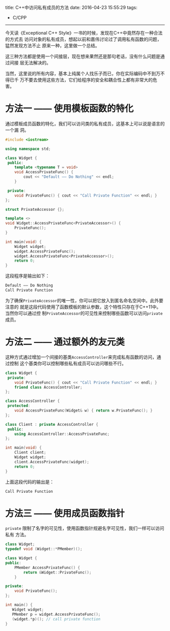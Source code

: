 title: C++中访问私有成员的方法
date: 2016-04-23 15:55:29
tags:
 - C/CPP
---

今天读《Exceptional C++ Style》一书的时候，发现在C++中竟然存在一种合法的方式去
访问对象的私有成员，想起以前和嘉伟讨论过了调用私有函数的问题，猛然发现方法不止
原来一种，这里做一个总结。

这三种方法都是使用一个间接层，现在想来果然还是那句老话，没有什么问题是通过间接
层无法解决的。

当然，这里说的所有内容，基本上纯属个人找乐子而已，你在实际编码中不到万不得已千
万不要去使用这些方法，它们给程序的安全和耦合性上都有非常大的危害。

<!--more-->

# 方法一 —— 使用模板函数的特化

通过模板成员函数的特化，我们可以访问类的私有成员，这基本上可以说是语言的一个漏
洞。

```cpp
#include <iostream>

using namespace std;

class Widget {
 public:
    template <typename T = void>
    void AccessPrivateFunc() {
        cout << "Default —— Do Nothing" << endl;
    }

 private:
    void PrivateFunc() { cout << "Call Private Function" << endl; }
};

struct PrivateAccessor {};

template <>
void Widget::AccessPrivateFunc<PrivateAccessor>() {
    PrivateFunc();
}

int main(void) {
    Widget widget;
    widget.AccessPrivateFunc();
    widget.AccessPrivateFunc<PrivateAccessor>();
    return 0;
}
```

这段程序是输出如下：

```cpp
Default —— Do Nothing
Call Private Function
```

为了确保`PrivateAccessor`的唯一性，你可以把它放入到匿名命名空间中。此外要注意的
就是这段代码使用了函数模板的默认参数，这个特性只存在于C++11中。当然你可以通过控
制`PrivateAccessor`的可见性来控制哪些函数可以访问`private`成员。

# 方法二 —— 通过额外的友元类

这种方式通过增加一个间接的基类`AccessController`来完成私有函数的访问，通过控制
这个基类你可以控制哪些私有成员可以访问哪些不行。

```cpp
class Widget {
 private:
    void PrivateFunc() { cout << "Call Private Function" << endl; }
    friend class AccessController;
};

class AccessController {
 protected:
    void AccessPrivateFunc(Widget& w) { return w.PrivateFunc(); }
};

class Client : private AccessController {
 public:
    using AccessController::AccessPrivateFunc;
};

int main(void) {
    Client client;
    Widget widget;
    client.AccessPrivateFunc(widget);
    return 0;
}
```

上面这段代码的输出是：

```cpp
Call Private Function
```

# 方法三 —— 使用成员函数指针

`private` 限制了名字的可见性，使用函数指针规避名字可见性，我们一样可以访问私有
方法。

```cpp
class Widget;
typedef void (Widget::*PMember)();

class Widget {
public:
    PMember AccessPrivateFunc() {
        return &Widget::PrivateFunc();
    }

private:
    void PrivateFunc();
};

int main() {
   Widget widget;
   PMember p = widget.AccessPrivateFunc();
   (widget.*p)(); // call private function
}
```

